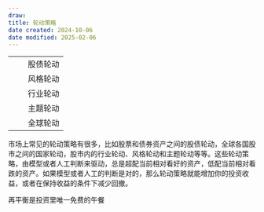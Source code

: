 ```yaml
---
draw:
title: 轮动策略
date created: 2024-10-06
date modified: 2025-02-06
---
```


|     |     |      |
| --- | --- | ---- |
|     |     | 股债轮动 |
|     |     | 风格轮动 |
|     |     | 行业轮动 |
|     |     | 主题轮动 |
|     |     | 全球轮动 |

市场上常见的轮动策略有很多，比如股票和债券资产之间的股债轮动，全球各国股市之间的国家轮动，股市内的行业轮动、风格轮动和主题轮动等等。这些轮动策略，由模型或者人工判断来驱动，总是超配当前相对看好的资产，低配当前相对看跌的资产。如果模型或者人工的判断是对的，那么轮动策略就能增加你的投资收益，或者在保持收益的条件下减少回撤。

再平衡是投资里唯一免费的午餐
